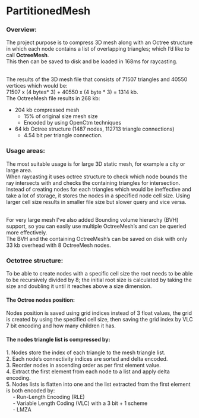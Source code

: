 <h1>PartitionedMesh</h1>

<h3>Overview:</h3>
The project purpose is to compress 3D mesh along with an Octree structure in which each node contains a list of overlapping triangles; which I’d like to call <b>OctreeMesh</b>.<br>
This then can be saved to disk and be loaded in 168ms for raycasting.<br><br>

The results of the 3D mesh file that consists of 71507 triangles and 40550 vertices which would be:<br>
71507 x (4 bytes* 3) + 40550 x (4 byte * 3) =  1314 kb.<br>
The OctreeMesh file results in 268 kb:<br>
  - 204 kb compressed mesh <br>
    - 15% of original size mesh size <br>
    - Encoded by using OpenCtm techniques <br>
- 64 kb Octree structure (1487 nodes, 112713 triangle connections)<br>
    - 4.54 bit per triangle connection.<br>
  
<h3>Usage areas:</h3>
The most suitable usage is for large 3D static mesh, for example a city or large area.<br>
When raycasting it uses octree structure to check which node bounds the ray intersects with and checks the containing triangles for intersection. <br>
Instead of creating nodes for each triangles which would be ineffective and take a lot of storage, it stores the nodes in a specified node cell size. Using larger cell size results in smaller file size but slower query and vice versa.<br><br>

For very large mesh I've also added Bounding volume hierarchy (BVH) support, so you can easily use multiple OctreeMesh’s and can be queried more effectively.<br>
The BVH and the containing OctreeMesh’s can be saved on disk with only 33 kb overhead with 8 OctreeMesh nodes.<br> 

<h3>Octotree structure:</h3>
To be able to create nodes with a specific cell size the root needs to be able to be recursively divided by 8; the initial root size is calculated by taking the size and doubling it until it reaches above a size dimension. <br>
<h4>The Octree nodes position:</h4>
Nodes position is saved using grid indices instead of 3 float values, the grid is created by using the specified cell size, then saving the grid index by VLC 7 bit encoding and how many children it has.<br>

<h4>The nodes triangle list is compressed by:</h4>
1. Nodes store the index of each triangle to the mesh triangle list.<br>
2. Each node’s connectivity indices are sorted and delta encoded.<br>
3. Reorder nodes in ascending order as per first element value.<br>
4. Extract the first element from each node to a list and apply delta encoding.<br>
5. Nodes lists is flatten into one and the list extracted from the first element is both encoded by:<br>
&emsp; - Run-Length Encoding (RLE) <br>
&emsp; - Variable Length Coding (VLC) with a 3 bit + 1 scheme<br>
&emsp; - LMZA<br>
 
